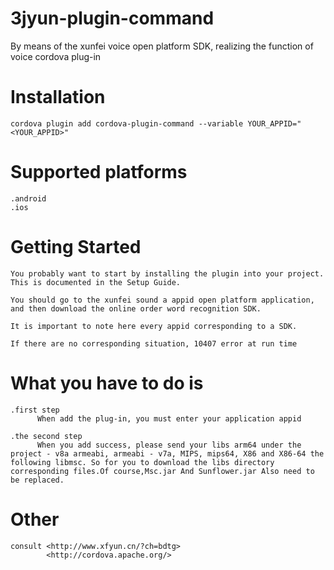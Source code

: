 # 3jyun-plugin-command
By means of the xunfei voice open platform SDK, realizing the function of voice cordova plug-in
# Installation
  
    cordova plugin add cordova-plugin-command --variable YOUR_APPID="<YOUR_APPID>"
    
# Supported platforms

    .android
    .ios


# Getting Started

    You probably want to start by installing the plugin into your project. This is documented in the Setup Guide.
    
    You should go to the xunfei sound a appid open platform application, and then download the online order word recognition SDK.
    
    It is important to note here every appid corresponding to a SDK.
    
    If there are no corresponding situation, 10407 error at run time
    
#  What you have to do is

    .first step
          When add the plug-in, you must enter your application appid
          
    .the second step
          When you add success, please send your libs arm64 under the project - v8a armeabi, armeabi - v7a, MIPS, mips64, X86 and X86-64 the following libmsc. So for you to download the libs directory corresponding files.Of course,Msc.jar And Sunflower.jar Also need to be replaced.
          
# Other
    
    consult <http://www.xfyun.cn/?ch=bdtg>
            <http://cordova.apache.org/>